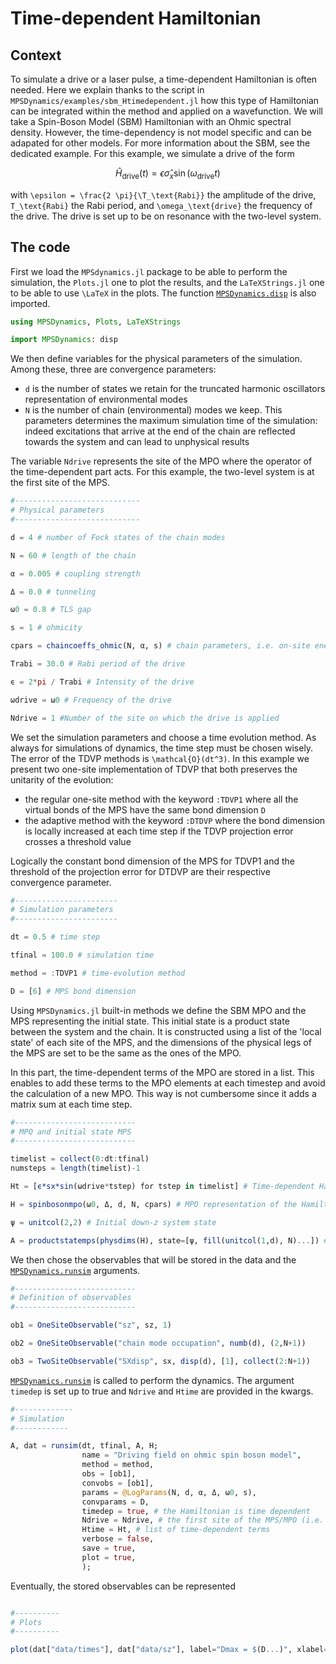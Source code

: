 # Time-dependent Hamiltonian

## Context

To simulate a drive or a laser pulse, a time-dependent Hamiltonian is often needed. Here we explain thanks to the script in `MPSDynamics/examples/sbm_Htimedependent.jl` how this type of Hamiltonian can be integrated within the method and applied on a wavefunction. We will take a Spin-Boson Model (SBM) Hamiltonian with an Ohmic spectral density. However, the time-dependency is not model specific and can be adapated for other models. For more information about the SBM, see the dedicated example. For this example, we simulate a drive of the form

```math
        \hat{H}_\text{drive}(t) = \epsilon \hat{\sigma}_x \sin(\omega_\text{drive} t)
```
with ``\epsilon = \frac{2 \pi}{\T_\text{Rabi}}`` the amplitude of the drive, ``T_\text{Rabi}`` the Rabi period, and ``\omega_\text{drive}`` the frequency of the drive. The drive is set up to be on resonance with the two-level system.

## The code
First we load the `MPSdynamics.jl` package to be able to perform the simulation, the `Plots.jl` one to plot the results, and the `LaTeXStrings.jl` one to be able to use ``\LaTeX`` in the plots. The function [`MPSDynamics.disp`](@ref) is also imported.

```julia
using MPSDynamics, Plots, LaTeXStrings

import MPSDynamics: disp
```

We then define variables for the physical parameters of the simulation.
Among these, three are convergence parameters:

*  `d` is the number of states we retain for the truncated harmonic oscillators representation of environmental modes
* `N` is the number of chain (environmental) modes we keep. This parameters determines the maximum simulation time of the simulation: indeed excitations that arrive at the end of the chain are reflected towards the system and can lead to unphysical results

The variable `Ndrive` represents the site of the MPO where the operator of the time-dependent part acts. For this example, the two-level system is at the first site of the MPS. 

```julia
#----------------------------
# Physical parameters
#----------------------------

d = 4 # number of Fock states of the chain modes

N = 60 # length of the chain

α = 0.005 # coupling strength

Δ = 0.0 # tunneling 

ω0 = 0.8 # TLS gap

s = 1 # ohmicity

cpars = chaincoeffs_ohmic(N, α, s) # chain parameters, i.e. on-site energies ϵ_i, hopping energies t_i, and system-chain coupling c_0

Trabi = 30.0 # Rabi period of the drive

ϵ = 2*pi / Trabi # Intensity of the drive

ωdrive = ω0 # Frequency of the drive

Ndrive = 1 #Number of the site on which the drive is applied
```
We set the simulation parameters and choose a time evolution method.
As always for simulations of dynamics, the time step must be chosen wisely. The error of the TDVP methods is ``\mathcal{O}(dt^3)``.
In this example we present two one-site implementation of TDVP that both preserves the unitarity of the evolution:

* the regular one-site method with the keyword `:TDVP1` where all the virtual bonds of the MPS have the same bond dimension ``D``
* the adaptive method with the keyword `:DTDVP` where the bond dimension is locally increased at each time step if the TDVP projection error crosses a threshold value

Logically the constant bond dimension of the MPS for TDVP1 and the threshold of the projection error for DTDVP are their respective convergence parameter.

```julia
#-----------------------
# Simulation parameters
#-----------------------

dt = 0.5 # time step

tfinal = 100.0 # simulation time

method = :TDVP1 # time-evolution method

D = [6] # MPS bond dimension
```
Using `MPSDynamics.jl` built-in methods we define the SBM MPO and the MPS representing the initial state.
This initial state is a product state between the system and the chain. It is constructed using a list of the 'local state' of each site of the MPS, and the dimensions of the physical legs of the MPS are set to be the same as the ones of the MPO.


In this part, the time-dependent terms of the MPO are stored in a list. This enables to add these terms to the MPO elements at each timestep and avoid the calculation of a new MPO. This way is not cumbersome since it adds a matrix sum at each time step.

```julia
#---------------------------
# MPO and initial state MPS
#---------------------------

timelist = collect(0:dt:tfinal)
numsteps = length(timelist)-1

Ht = [ϵ*sx*sin(ωdrive*tstep) for tstep in timelist] # Time-dependent Hamiltonian term

H = spinbosonmpo(ω0, Δ, d, N, cpars) # MPO representation of the Hamiltonian

ψ = unitcol(2,2) # Initial down-z system state 

A = productstatemps(physdims(H), state=[ψ, fill(unitcol(1,d), N)...]) # MPS representation of |ψ>|Vacuum>
```
We then chose the observables that will be stored in the data and the [`MPSDynamics.runsim`](@ref) arguments.
```julia
#---------------------------
# Definition of observables
#---------------------------

ob1 = OneSiteObservable("sz", sz, 1)

ob2 = OneSiteObservable("chain mode occupation", numb(d), (2,N+1))

ob3 = TwoSiteObservable("SXdisp", sx, disp(d), [1], collect(2:N+1))

```
[`MPSDynamics.runsim`](@ref) is called to perform the dynamics. The argument `timedep` is set up to true and `Ndrive` and `Htime` are provided in the kwargs. 
```julia
#-------------
# Simulation
#------------

A, dat = runsim(dt, tfinal, A, H;
                name = "Driving field on ohmic spin boson model",
                method = method,
                obs = [ob1],
                convobs = [ob1],
                params = @LogParams(N, d, α, Δ, ω0, s),
                convparams = D,
                timedep = true, # the Hamiltonian is time dependent
                Ndrive = Ndrive, # the first site of the MPS/MPO (i.e. the system) is concerned
                Htime = Ht, # list of time-dependent terms
                verbose = false,
                save = true,
                plot = true,
                );
```
Eventually, the stored observables can be represented
```julia

#----------
# Plots
#----------

plot(dat["data/times"], dat["data/sz"], label="Dmax = $(D...)", xlabel=L"t",ylabel=L"\sigma_z", title="")
```

